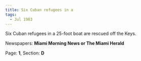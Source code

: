 ```yaml
---  
title: Six Cuban refugees in a  
tags:  
  - Jul 1983  
---  
```

  
Six Cuban refugees in a 25-foot boat are rescued off the Keys.  
  
Newspapers: **Miami Morning News or The Miami Herald**  
  
Page: **1**, Section: **D** 
